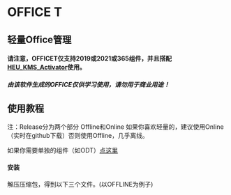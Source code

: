 # OFFICE T

## 轻量Office管理  

#### 请注意，OFFICET仅支持2019或2021或365组件，并且搭配[HEU_KMS_Activator](https://github.com/zbezj/HEU_KMS_Activator)使用。  

##### 由该软件生成的OFFICE仅供学习使用，请勿用于商业用途！  

## 使用教程  

注：Release分为两个部分 Offline和Online 如果你喜欢轻量的，建议使用Online（实时在github下载）否则使用Offline，几乎离线。  

如果你需要单独的组件（如ODT）[点这里 ](https://github.com/PyCoreTeam/OfficeT/releases/tag/ot) 

#### 安装

解压压缩包，得到以下三个文件。(以OFFLINE为例子)



